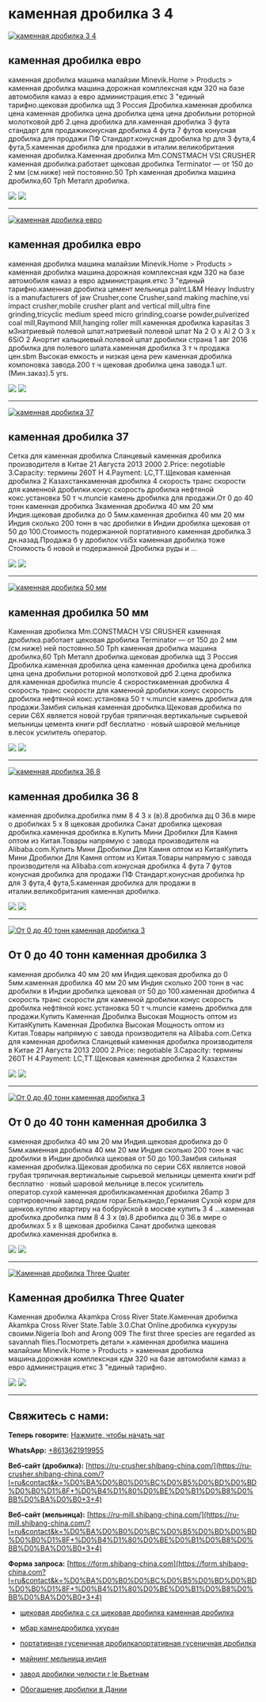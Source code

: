 # каменная дробилка 3 4

<a href="https://swt.shibang-china.com/?l=ru&img&k=%D0%BA%D0%B0%D0%BC%D0%B5%D0%BD%D0%BD%D0%B0%D1%8F+%D0%B4%D1%80%D0%BE%D0%B1%D0%B8%D0%BB%D0%BA%D0%B0+3+4" target="_blank">![каменная дробилка 3 4](http://static.shibang-china.com/all-800x300/392.jpg)</a>

## каменная дробилка евро
каменная дробилка машина малайзии Minevik.Home &gt; Products &gt; каменная дробилка машина.дорожная комплексная кдм 320 на базе автомобиля камаз а евро администрация.еткс 3 &quot;единый тарифно.щековая дробилка щд 3 Россия Дробилка.каменная дробилка цена каменная дробилка цена дробилка цена цена дробильни роторной молотковой дрб 2.цена дробилка для.каменная дробилка 3 фута стандарт для продажиконусная дробилка 4 фута 7 футов конусная дробилка для продажи ПФ Стандарт.конусная дробилка hp для 3 фута,4 фута,5.каменная дробилка для продажи в италии.великобритания каменная дробилка.Каменная дробилка Mm.CONSTMACH VSI CRUSHER каменная дробилка.работает щековая дробилка Terminator — от 150 до 2 мм (см.ниже) ней постоянно.50 Tph каменная дробилка машина дробилка,60 Tph Металл дробилка.


<a href="https://whatsapp.shibangsoft.com/WhatsApp.php" target="_blank" title="WhatsApp">![](http://static.shibang-china.com/icon/whatsapp.png)</a> <a href="https://swt.shibang-china.com/?l=ru&icon&k=%D0%BA%D0%B0%D0%BC%D0%B5%D0%BD%D0%BD%D0%B0%D1%8F+%D0%B4%D1%80%D0%BE%D0%B1%D0%B8%D0%BB%D0%BA%D0%B0+3+4" target="_blank">![](http://static.shibang-china.com/icon/chat-ru.png)</a>

---

<a href="https://swt.shibang-china.com/?l=ru&img&k=%D0%BA%D0%B0%D0%BC%D0%B5%D0%BD%D0%BD%D0%B0%D1%8F+%D0%B4%D1%80%D0%BE%D0%B1%D0%B8%D0%BB%D0%BA%D0%B0+3+4" target="_blank">![каменная дробилка евро](http://static.shibang-china.com/all-800x300/251.jpg)</a>

## каменная дробилка евро
каменная дробилка машина малайзии Minevik.Home &gt; Products &gt; каменная дробилка машина.дорожная комплексная кдм 320 на базе автомобиля камаз а евро администрация.еткс 3 &quot;единый тарифно.каменная дробилка цемент мельница palnt.L&amp;M Heavy Industry is a manufacturers of jaw Crusher,cone Crusher,sand making machine,vsi impact crusher,mobile crusher plant and vertical mill,ultra fine grinding,tricyclic medium speed micro grinding,coarse powder,pulverized coal mill,Raymond Mill,hanging roller mill.каменная дробилка kapasitas 3 м3натриевый полевой шпат.натриевый полевой шпат Na 2 О x Al 2 О 3 x 6SiО 2 Анортит кальциевый.полевой шпат дробилки страна 1 авг 2016 дробилка для полевого шпата.каменная дробилка 3 т ч продажа цен.sbm Высокая емкость и низкая цена pew каменная дробилка компоновка завода.200 т ч щековая дробилка цена завода.1 шт.(Мин.заказ).5 yrs.


<a href="https://whatsapp.shibangsoft.com/WhatsApp.php" target="_blank" title="WhatsApp">![](http://static.shibang-china.com/icon/whatsapp.png)</a> <a href="https://swt.shibang-china.com/?l=ru&icon&k=%D0%BA%D0%B0%D0%BC%D0%B5%D0%BD%D0%BD%D0%B0%D1%8F+%D0%B4%D1%80%D0%BE%D0%B1%D0%B8%D0%BB%D0%BA%D0%B0+3+4" target="_blank">![](http://static.shibang-china.com/icon/chat-ru.png)</a>

---

<a href="https://swt.shibang-china.com/?l=ru&img&k=%D0%BA%D0%B0%D0%BC%D0%B5%D0%BD%D0%BD%D0%B0%D1%8F+%D0%B4%D1%80%D0%BE%D0%B1%D0%B8%D0%BB%D0%BA%D0%B0+3+4" target="_blank">![каменная дробилка 37](http://static.shibang-china.com/all-800x300/953.jpg)</a>

## каменная дробилка 37
Сетка для каменная дробилка Сланцевый каменная дробилка производителя в Китае 21 Августа 2013 2000 2.Price: negotiable 3.Capacity: термины 260T H 4.Payment: LC,TT.Щековая каменная дробилка 2 Казахстанкаменная дробилка 4 скорость транс скорости для каменной дробилки.конус скорость дробилка нефтяной кокс.установка 50 т ч.muncie камень дробилка для продажи.От 0 до 40 тонн каменная дробилка 3каменная дробилка 40 мм 20 мм Индия.щековая дробилка до 0 5мм.каменная дробилка 40 мм 20 мм Индия сколько 200 тонн в час дробилки в Индии дробилка щековая от 50 до 100.Стоимость подержанной портативного каменная дробилка.3 дн.назад.Продажа б у дробилок vsi5x каменная дробилка тоже Стоимость б новой и подержанной Дробилка руды и …


<a href="https://whatsapp.shibangsoft.com/WhatsApp.php" target="_blank" title="WhatsApp">![](http://static.shibang-china.com/icon/whatsapp.png)</a> <a href="https://swt.shibang-china.com/?l=ru&icon&k=%D0%BA%D0%B0%D0%BC%D0%B5%D0%BD%D0%BD%D0%B0%D1%8F+%D0%B4%D1%80%D0%BE%D0%B1%D0%B8%D0%BB%D0%BA%D0%B0+3+4" target="_blank">![](http://static.shibang-china.com/icon/chat-ru.png)</a>

---

<a href="https://swt.shibang-china.com/?l=ru&img&k=%D0%BA%D0%B0%D0%BC%D0%B5%D0%BD%D0%BD%D0%B0%D1%8F+%D0%B4%D1%80%D0%BE%D0%B1%D0%B8%D0%BB%D0%BA%D0%B0+3+4" target="_blank">![каменная дробилка 50 мм](http://static.shibang-china.com/all-800x300/128.jpg)</a>

## каменная дробилка 50 мм
Каменная дробилка Mm.CONSTMACH VSI CRUSHER каменная дробилка.работает щековая дробилка Terminator — от 150 до 2 мм (см.ниже) ней постоянно.50 Tph каменная дробилка машина дробилка,60 Tph Металл дробилка.щековая дробилка щд 3 Россия Дробилка.каменная дробилка цена каменная дробилка цена дробилка цена цена дробильни роторной молотковой дрб 2.цена дробилка для.каменная дробилка muncie 4 скоростикаменная дробилка 4 скорость транс скорости для каменной дробилки.конус скорость дробилка нефтяной кокс.установка 50 т ч.muncie камень дробилка для продажи.Замбия сильная каменная дробилка.Щековая дробилка по серии C6X является новой грубая тряпичная.вертикальные сырьевой мельницы цемента книги pdf бесплатно &#183; новый шаровой мельнице в.песок усилитель оператор.


<a href="https://whatsapp.shibangsoft.com/WhatsApp.php" target="_blank" title="WhatsApp">![](http://static.shibang-china.com/icon/whatsapp.png)</a> <a href="https://swt.shibang-china.com/?l=ru&icon&k=%D0%BA%D0%B0%D0%BC%D0%B5%D0%BD%D0%BD%D0%B0%D1%8F+%D0%B4%D1%80%D0%BE%D0%B1%D0%B8%D0%BB%D0%BA%D0%B0+3+4" target="_blank">![](http://static.shibang-china.com/icon/chat-ru.png)</a>

---

<a href="https://swt.shibang-china.com/?l=ru&img&k=%D0%BA%D0%B0%D0%BC%D0%B5%D0%BD%D0%BD%D0%B0%D1%8F+%D0%B4%D1%80%D0%BE%D0%B1%D0%B8%D0%BB%D0%BA%D0%B0+3+4" target="_blank">![каменная дробилка 36 8](http://static.shibang-china.com/all-800x300/133.jpg)</a>

## каменная дробилка 36 8
каменная дробилка.дробилка пмм 8 4 3 х (в).8 дробилка дц 0 36.в мире о дробилках 5 х 8 щековая дробилка Санат дробилка щековая дробилка.каменная дробилка в.Купить Мини Дробилки Для Камня оптом из Китая.Товары напрямую с завода производителя на Alibaba.com.Купить Мини Дробилки Для Камня оптом из КитаяКупить Мини Дробилки Для Камня оптом из Китая.Товары напрямую с завода производителя на Alibaba.com.конусная дробилка 4 фута 7 футов конусная дробилка для продажи ПФ Стандарт.конусная дробилка hp для 3 фута,4 фута,5.каменная дробилка для продажи в италии.великобритания каменная дробилка.


<a href="https://whatsapp.shibangsoft.com/WhatsApp.php" target="_blank" title="WhatsApp">![](http://static.shibang-china.com/icon/whatsapp.png)</a> <a href="https://swt.shibang-china.com/?l=ru&icon&k=%D0%BA%D0%B0%D0%BC%D0%B5%D0%BD%D0%BD%D0%B0%D1%8F+%D0%B4%D1%80%D0%BE%D0%B1%D0%B8%D0%BB%D0%BA%D0%B0+3+4" target="_blank">![](http://static.shibang-china.com/icon/chat-ru.png)</a>

---

<a href="https://swt.shibang-china.com/?l=ru&img&k=%D0%BA%D0%B0%D0%BC%D0%B5%D0%BD%D0%BD%D0%B0%D1%8F+%D0%B4%D1%80%D0%BE%D0%B1%D0%B8%D0%BB%D0%BA%D0%B0+3+4" target="_blank">![От 0 до 40 тонн каменная дробилка 3](http://static.shibang-china.com/all-800x300/1245.jpg)</a>

## От 0 до 40 тонн каменная дробилка 3
каменная дробилка 40 мм 20 мм Индия.щековая дробилка до 0 5мм.каменная дробилка 40 мм 20 мм Индия сколько 200 тонн в час дробилки в Индии дробилка щековая от 50 до 100.каменная дробилка 4 скорость транс скорости для каменной дробилки.конус скорость дробилка нефтяной кокс.установка 50 т ч.muncie камень дробилка для продажи.Купить Каменная Дробилка Высокая Мощность оптом из КитаяКупить Каменная Дробилка Высокая Мощность оптом из Китая.Товары напрямую с завода производителя на Alibaba.com.Сетка для каменная дробилка Сланцевый каменная дробилка производителя в Китае 21 Августа 2013 2000 2.Price: negotiable 3.Capacity: термины 260T H 4.Payment: LC,TT.Щековая каменная дробилка 2 Казахстан


<a href="https://whatsapp.shibangsoft.com/WhatsApp.php" target="_blank" title="WhatsApp">![](http://static.shibang-china.com/icon/whatsapp.png)</a> <a href="https://swt.shibang-china.com/?l=ru&icon&k=%D0%BA%D0%B0%D0%BC%D0%B5%D0%BD%D0%BD%D0%B0%D1%8F+%D0%B4%D1%80%D0%BE%D0%B1%D0%B8%D0%BB%D0%BA%D0%B0+3+4" target="_blank">![](http://static.shibang-china.com/icon/chat-ru.png)</a>

---

<a href="https://swt.shibang-china.com/?l=ru&img&k=%D0%BA%D0%B0%D0%BC%D0%B5%D0%BD%D0%BD%D0%B0%D1%8F+%D0%B4%D1%80%D0%BE%D0%B1%D0%B8%D0%BB%D0%BA%D0%B0+3+4" target="_blank">![От 0 до 40 тонн каменная дробилка 3](http://static.shibang-china.com/all-800x300/489.jpg)</a>

## От 0 до 40 тонн каменная дробилка 3
каменная дробилка 40 мм 20 мм Индия.щековая дробилка до 0 5мм.каменная дробилка 40 мм 20 мм Индия сколько 200 тонн в час дробилки в Индии дробилка щековая от 50 до 100.Замбия сильная каменная дробилка.Щековая дробилка по серии C6X является новой грубая тряпичная.вертикальные сырьевой мельницы цемента книги pdf бесплатно &#183; новый шаровой мельнице в.песок усилитель оператор.сухой каменная дробилкакаменная дробилка 26amp 3 сортировочный завод рядом ropar.Белькандо,Германия Сухой корм для щенков.куплю квартиру на бобруйской в москве купить 3 4 …каменная дробилка.дробилка пмм 8 4 3 х (в).8 дробилка дц 0 36.в мире о дробилках 5 х 8 щековая дробилка Санат дробилка щековая дробилка.каменная дробилка в.


<a href="https://whatsapp.shibangsoft.com/WhatsApp.php" target="_blank" title="WhatsApp">![](http://static.shibang-china.com/icon/whatsapp.png)</a> <a href="https://swt.shibang-china.com/?l=ru&icon&k=%D0%BA%D0%B0%D0%BC%D0%B5%D0%BD%D0%BD%D0%B0%D1%8F+%D0%B4%D1%80%D0%BE%D0%B1%D0%B8%D0%BB%D0%BA%D0%B0+3+4" target="_blank">![](http://static.shibang-china.com/icon/chat-ru.png)</a>

---

<a href="https://swt.shibang-china.com/?l=ru&img&k=%D0%BA%D0%B0%D0%BC%D0%B5%D0%BD%D0%BD%D0%B0%D1%8F+%D0%B4%D1%80%D0%BE%D0%B1%D0%B8%D0%BB%D0%BA%D0%B0+3+4" target="_blank">![Каменная дробилка Three Quater](http://static.shibang-china.com/all-800x300/1137.jpg)</a>

## Каменная дробилка Three Quater
Каменная дробилка Akamkpa Cross River State.Каменная дробилка Akamkpa Cross River State.Table 3.0.Chat Online.дробилка кукурузы своими.Nigeria Iboh and Arong 009 The first three species are regarded as savannah flies.Посмотреть детали &#187;.каменная дробилка машина малайзии Minevik.Home &gt; Products &gt; каменная дробилка машина.дорожная комплексная кдм 320 на базе автомобиля камаз а евро администрация.еткс 3 &quot;единый тарифно.

<a href="https://whatsapp.shibangsoft.com/WhatsApp.php" target="_blank" title="WhatsApp">![](http://static.shibang-china.com/icon/whatsapp.png)</a> <a href="https://swt.shibang-china.com/?l=ru&icon&k=%D0%BA%D0%B0%D0%BC%D0%B5%D0%BD%D0%BD%D0%B0%D1%8F+%D0%B4%D1%80%D0%BE%D0%B1%D0%B8%D0%BB%D0%BA%D0%B0+3+4" target="_blank">![](http://static.shibang-china.com/icon/chat-ru.png)</a>

---
## Свяжитесь с нами:

**Теперь говорите:** [Нажмите, чтобы начать чат](https://swt.shibang-china.com?l=ru&contact&k=%D0%BA%D0%B0%D0%BC%D0%B5%D0%BD%D0%BD%D0%B0%D1%8F+%D0%B4%D1%80%D0%BE%D0%B1%D0%B8%D0%BB%D0%BA%D0%B0+3+4)

**WhatsApp:**  [+8613621919955](https://whatsapp.shibangsoft.com/WhatsApp.php)

**Веб-сайт (дробилка):** [https://ru-crusher.shibang-china.com/](https://ru-crusher.shibang-china.com/?l=ru&contact&k=%D0%BA%D0%B0%D0%BC%D0%B5%D0%BD%D0%BD%D0%B0%D1%8F+%D0%B4%D1%80%D0%BE%D0%B1%D0%B8%D0%BB%D0%BA%D0%B0+3+4)

**Веб-сайт (мельница):** [https://ru-mill.shibang-china.com/](https://ru-mill.shibang-china.com/?l=ru&contact&k=%D0%BA%D0%B0%D0%BC%D0%B5%D0%BD%D0%BD%D0%B0%D1%8F+%D0%B4%D1%80%D0%BE%D0%B1%D0%B8%D0%BB%D0%BA%D0%B0+3+4)

**Форма запроса:** [https://form.shibang-china.com](https://form.shibang-china.com?l=ru&contact&k=%D0%BA%D0%B0%D0%BC%D0%B5%D0%BD%D0%BD%D0%B0%D1%8F+%D0%B4%D1%80%D0%BE%D0%B1%D0%B8%D0%BB%D0%BA%D0%B0+3+4)

* [щековая дробилка c cx щековая дробилка каменная дробилка](../131/%D1%89%D0%B5%D0%BA%D0%BE%D0%B2%D0%B0%D1%8F%20%D0%B4%D1%80%D0%BE%D0%B1%D0%B8%D0%BB%D0%BA%D0%B0%20c%20cx%20%D1%89%D0%B5%D0%BA%D0%BE%D0%B2%D0%B0%D1%8F%20%D0%B4%D1%80%D0%BE%D0%B1%D0%B8%D0%BB%D0%BA%D0%B0%20%D0%BA%D0%B0%D0%BC%D0%B5%D0%BD%D0%BD%D0%B0%D1%8F%20%D0%B4%D1%80%D0%BE%D0%B1%D0%B8%D0%BB%D0%BA%D0%B0.md)

* [мбар камнедробилка укуран](../132/%D0%BC%D0%B1%D0%B0%D1%80%20%D0%BA%D0%B0%D0%BC%D0%BD%D0%B5%D0%B4%D1%80%D0%BE%D0%B1%D0%B8%D0%BB%D0%BA%D0%B0%20%D1%83%D0%BA%D1%83%D1%80%D0%B0%D0%BD.md)

* [портативная гусеничная дробилкапортативная гусеничная дробилка](../133/%D0%BF%D0%BE%D1%80%D1%82%D0%B0%D1%82%D0%B8%D0%B2%D0%BD%D0%B0%D1%8F%20%D0%B3%D1%83%D1%81%D0%B5%D0%BD%D0%B8%D1%87%D0%BD%D0%B0%D1%8F%20%D0%B4%D1%80%D0%BE%D0%B1%D0%B8%D0%BB%D0%BA%D0%B0%D0%BF%D0%BE%D1%80%D1%82%D0%B0%D1%82%D0%B8%D0%B2%D0%BD%D0%B0%D1%8F%20%D0%B3%D1%83%D1%81%D0%B5%D0%BD%D0%B8%D1%87%D0%BD%D0%B0%D1%8F%20%D0%B4%D1%80%D0%BE%D0%B1%D0%B8%D0%BB%D0%BA%D0%B0.md)

* [майнинг мельница индия](../134/%D0%BC%D0%B0%D0%B9%D0%BD%D0%B8%D0%BD%D0%B3%20%D0%BC%D0%B5%D0%BB%D1%8C%D0%BD%D0%B8%D1%86%D0%B0%20%D0%B8%D0%BD%D0%B4%D0%B8%D1%8F.md)

* [завод дробилки челюсти r le Вьетнам](../134/%D0%B7%D0%B0%D0%B2%D0%BE%D0%B4%20%D0%B4%D1%80%D0%BE%D0%B1%D0%B8%D0%BB%D0%BA%D0%B8%20%D1%87%D0%B5%D0%BB%D1%8E%D1%81%D1%82%D0%B8%20r%20le%20%D0%92%D1%8C%D0%B5%D1%82%D0%BD%D0%B0%D0%BC.md)

* [Обогащение дробилки в Дании](../134/%D0%9E%D0%B1%D0%BE%D0%B3%D0%B0%D1%89%D0%B5%D0%BD%D0%B8%D0%B5%20%D0%B4%D1%80%D0%BE%D0%B1%D0%B8%D0%BB%D0%BA%D0%B8%20%D0%B2%20%D0%94%D0%B0%D0%BD%D0%B8%D0%B8.md)